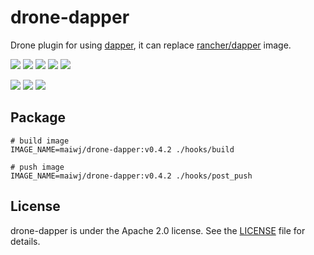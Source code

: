 # drone-dapper

Drone plugin for using [dapper](https://github.com/rancher/dapper), it can replace [rancher/dapper](https://hub.docker.com/r/rancher/dapper/) image.

[![](https://img.shields.io/badge/Github-thxcode/drone--dapper-orange.svg)](https://github.com/thxcode/drone-dapper)&nbsp;[![](https://img.shields.io/badge/Docker_Hub-maiwj/drone--dapper-orange.svg)](https://hub.docker.com/r/maiwj/drone-dapper)&nbsp;[![](https://img.shields.io/docker/build/maiwj/drone-dapper.svg)](https://hub.docker.com/r/maiwj/drone-dapper)&nbsp;[![](https://img.shields.io/docker/pulls/maiwj/drone-dapper.svg)](https://store.docker.com/community/images/maiwj/drone-dapper)&nbsp;[![](https://img.shields.io/github/license/thxcode/drone-dapper.svg)](https://github.com/thxcode/drone-dapper)

[![](https://images.microbadger.com/badges/image/maiwj/drone-dapper.svg)](https://microbadger.com/images/maiwj/drone-dapper)&nbsp;[![](https://images.microbadger.com/badges/version/maiwj/drone-dapper.svg)](http://microbadger.com/images/maiwj/drone-dapper)&nbsp;[![](https://images.microbadger.com/badges/commit/maiwj/drone-dapper.svg)](http://microbadger.com/images/maiwj/drone-dapper.svg)

## Package

```shell
# build image
IMAGE_NAME=maiwj/drone-dapper:v0.4.2 ./hooks/build

# push image
IMAGE_NAME=maiwj/drone-dapper:v0.4.2 ./hooks/post_push

```

## License

drone-dapper is under the Apache 2.0 license. See the [LICENSE](LICENSE) file for details.